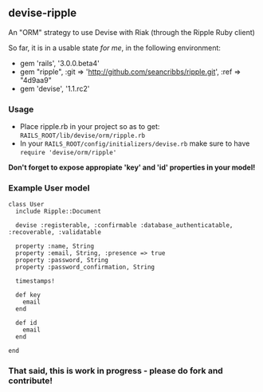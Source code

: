 ## devise-ripple

An "ORM" strategy to use Devise with Riak (through the Ripple Ruby client)

So far, it is in a usable state *for me*, in the following environment:

 * gem 'rails', '3.0.0.beta4'
 * gem "ripple", :git => 'http://github.com/seancribbs/ripple.git', :ref => "4d9aa9"
 * gem 'devise', '1.1.rc2'

### Usage

 * Place ripple.rb in your project so as to get: `RAILS_ROOT/lib/devise/orm/ripple.rb`
 * In your `RAILS_ROOT/config/initializers/devise.rb` make sure to have `require 'devise/orm/ripple'`

**Don't forget to expose appropiate 'key' and 'id' properties in your model!**

### Example User model

    class User
      include Ripple::Document

      devise :registerable, :confirmable :database_authenticatable, :recoverable, :validatable

      property :name, String
      property :email, String, :presence => true
      property :password, String
      property :password_confirmation, String
  
      timestamps!
      
      def key
        email
      end
  
      def id
        email
      end  
    
    end

### That said, this is work in progress - please do fork and contribute!